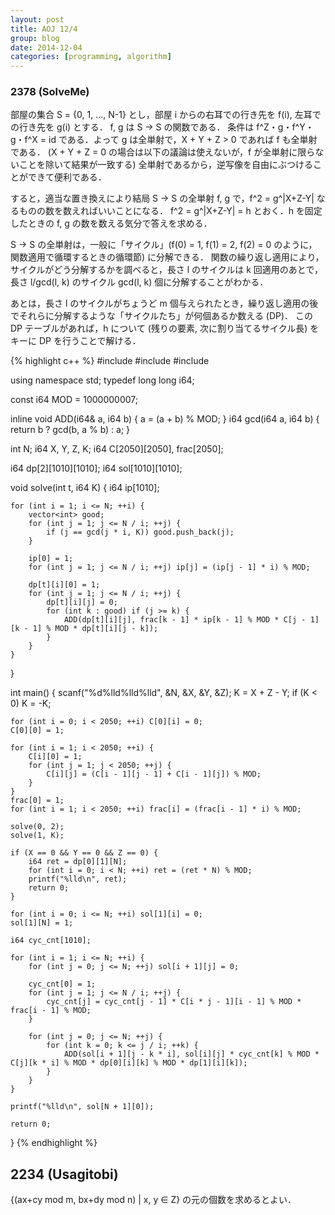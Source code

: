 ```yaml
---
layout: post
title: AOJ 12/4
group: blog
date: 2014-12-04
categories: [programming, algorithm]
---
```


### 2378 (SolveMe)
部屋の集合 S = \{0, 1, ..., N-1\} とし，部屋 i からの右耳での行き先を f(i), 左耳での行き先を g(i) とする．
f, g は S -> S の関数である．
条件は f^Z・g・f^Y・g・f^X = id である．よって g は全単射で，X + Y + Z > 0 であれば f も全単射である．
(X + Y + Z = 0 の場合は以下の議論は使えないが，f が全単射に限らないことを除いて結果が一致する)
全単射であるから，逆写像を自由にぶつけることができて便利である．

すると，適当な置き換えにより結局 S -> S の全単射 f, g で，f^2 = g^\|X+Z-Y\| なるものの数を数えればいいことになる．
f^2 = g^\|X+Z-Y\| = h とおく．h を固定したときの f, g の数を数える気分で答えを求める．

S -> S の全単射は，一般に「サイクル」(f(0) = 1, f(1) = 2, f(2) = 0 のように，関数適用で循環するときの循環節) に分解できる．
関数の繰り返し適用により，サイクルがどう分解するかを調べると，長さ l のサイクルは k 回適用のあとで，長さ l/gcd(l, k) のサイクル gcd(l, k) 個に分解することがわかる．

あとは，長さ l のサイクルがちょうど m 個与えられたとき，繰り返し適用の後でそれらに分解するような「サイクルたち」が何個あるか数える (DP)．
この DP テーブルがあれば，h について (残りの要素, 次に割り当てるサイクル長) をキーに DP を行うことで解ける．

{% highlight c++ %}
#include <cstdio>
#include <algorithm>
#include <vector>

using namespace std;
typedef long long i64;

const i64 MOD = 1000000007;

inline void ADD(i64& a, i64 b) { a = (a + b) % MOD; }
i64 gcd(i64 a, i64 b) {
	return b ? gcd(b, a % b) : a;
}

int N;
i64 X, Y, Z, K;
i64 C[2050][2050], frac[2050];

i64 dp[2][1010][1010];
i64 sol[1010][1010];

void solve(int t, i64 K)
{
	i64 ip[1010];

	for (int i = 1; i <= N; ++i) {
		vector<int> good;
		for (int j = 1; j <= N / i; ++j) {
			if (j == gcd(j * i, K)) good.push_back(j);
		}

		ip[0] = 1;
		for (int j = 1; j <= N / i; ++j) ip[j] = (ip[j - 1] * i) % MOD;

		dp[t][i][0] = 1;
		for (int j = 1; j <= N / i; ++j) {
			dp[t][i][j] = 0;
			for (int k : good) if (j >= k) {
				ADD(dp[t][i][j], frac[k - 1] * ip[k - 1] % MOD * C[j - 1][k - 1] % MOD * dp[t][i][j - k]);
			}
		}
	}
}

int main()
{
	scanf("%d%lld%lld%lld", &N, &X, &Y, &Z);
	K = X + Z - Y;
	if (K < 0) K = -K;

	for (int i = 0; i < 2050; ++i) C[0][i] = 0;
	C[0][0] = 1;

	for (int i = 1; i < 2050; ++i) {
		C[i][0] = 1;
		for (int j = 1; j < 2050; ++j) {
			C[i][j] = (C[i - 1][j - 1] + C[i - 1][j]) % MOD;
		}
	}
	frac[0] = 1;
	for (int i = 1; i < 2050; ++i) frac[i] = (frac[i - 1] * i) % MOD;

	solve(0, 2);
	solve(1, K);

	if (X == 0 && Y == 0 && Z == 0) {
		i64 ret = dp[0][1][N];
		for (int i = 0; i < N; ++i) ret = (ret * N) % MOD;
		printf("%lld\n", ret);
		return 0;
	}

	for (int i = 0; i <= N; ++i) sol[1][i] = 0;
	sol[1][N] = 1;

	i64 cyc_cnt[1010];

	for (int i = 1; i <= N; ++i) {
		for (int j = 0; j <= N; ++j) sol[i + 1][j] = 0;

		cyc_cnt[0] = 1;
		for (int j = 1; j <= N / i; ++j) {
			cyc_cnt[j] = cyc_cnt[j - 1] * C[i * j - 1][i - 1] % MOD * frac[i - 1] % MOD;
		}

		for (int j = 0; j <= N; ++j) {
			for (int k = 0; k <= j / i; ++k) {
				ADD(sol[i + 1][j - k * i], sol[i][j] * cyc_cnt[k] % MOD * C[j][k * i] % MOD * dp[0][i][k] % MOD * dp[1][i][k]);
			}
		}
	}

	printf("%lld\n", sol[N + 1][0]);

	return 0;
}
{% endhighlight %}

## 2234 (Usagitobi)
{(ax+cy mod m, bx+dy mod n) | x, y ∈ Z} の元の個数を求めるとよい．
